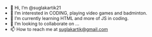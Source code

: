 - 👋 Hi, I’m @suglakartik21
- 👀 I’m interested in CODING, playing video games and badminton.
- 🌱 I’m currently learning HTML and more of JS in coding. 
- 💞️ I’m looking to collaborate on ...
- 📫 How to reach me at suglakartik@gmail.com

<!---
suglakartik21/suglakartik21 is a ✨ special ✨ repository because its `README.md` (this file) appears on your GitHub profile.
You can click the Preview link to take a look at your changes.
--->
